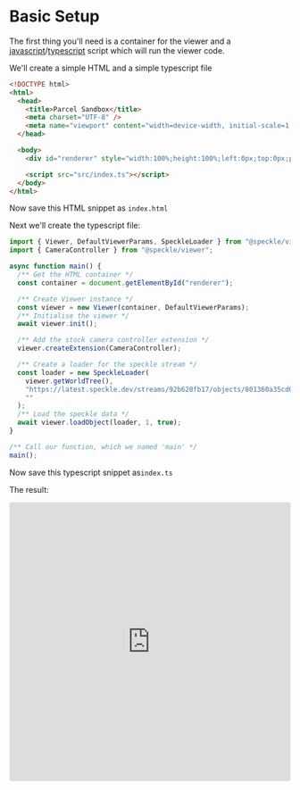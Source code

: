 # Basic Setup

The first thing you'll need is a container for the viewer and a [javascript](https://developer.mozilla.org/en-US/docs/Web/JavaScript)/[typescript](https://www.typescriptlang.org/) script which will run the viewer code. 

We'll create a simple HTML and a simple typescript file
```html
<!DOCTYPE html>
<html>
  <head>
    <title>Parcel Sandbox</title>
    <meta charset="UTF-8" />
    <meta name="viewport" content="width=device-width, initial-scale=1.0" />
  </head>

  <body>
    <div id="renderer" style="width:100%;height:100%;left:0px;top:0px;position:absolute" </div>

    <script src="src/index.ts"></script>
  </body>
</html>
```
Now save this HTML snippet as `index.html`

Next we'll create the typescript file: 

```typescript
import { Viewer, DefaultViewerParams, SpeckleLoader } from "@speckle/viewer";
import { CameraController } from "@speckle/viewer";

async function main() {
  /** Get the HTML container */
  const container = document.getElementById("renderer");

  /** Create Viewer instance */
  const viewer = new Viewer(container, DefaultViewerParams);
  /** Initialise the viewer */
  await viewer.init();

  /** Add the stock camera controller extension */
  viewer.createExtension(CameraController);

  /** Create a loader for the speckle stream */
  const loader = new SpeckleLoader(
    viewer.getWorldTree(),
    "https://latest.speckle.dev/streams/92b620fb17/objects/801360a35cd00c13ac81522851a13341",
    ""
  );
  /** Load the speckle data */
  await viewer.loadObject(loader, 1, true);
}

/** Call our function, which we named 'main' */
main();
```
Now save this typescript snippet as`index.ts`

The result:

<iframe src="https://stackblitz.com/edit/speckle-basic-setup?embed=1&file=package.json"
     style="width:100%; height: 500px; border:0; border-radius: 4px; overflow:hidden;"
     title="brave-engelbart-63rfsz"
     allow="accelerometer; ambient-light-sensor; camera; encrypted-media; geolocation; gyroscope; hid; microphone; midi; payment; usb; vr; xr-spatial-tracking"
     sandbox="allow-forms allow-modals allow-popups allow-presentation allow-same-origin allow-scripts"
></iframe>
